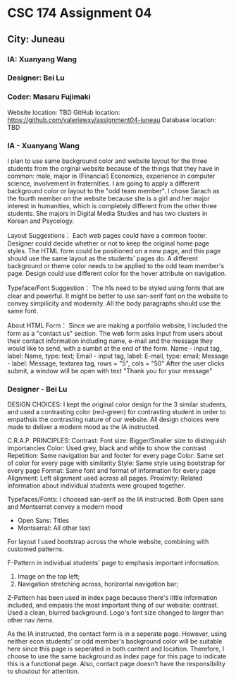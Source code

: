 # CSC 174 Assignment 04
## City: Juneau
### IA: Xuanyang Wang
### Designer: Bei Lu
### Coder: Masaru Fujimaki

Website location: TBD
GitHub location: https://github.com/valeriewxy/assignment04-juneau
Database location: TBD

### IA - Xuanyang Wang
 
I plan to use same background color and website layout for the three students from the orginal website because of the things that they have in common: male, major in (Financial) Economics, experience in computer science, involvement in fraternities. I am going to apply a different background color or layout to the "odd team member". I chose Sarach as the fourth member on the website because she is a girl and her major interest in humanities, which is completely different from the other three students. She majors in Digital Media Studies and has two clusters in Korean and Psycology.

Layout Suggestions：
Each web pages could have a common footer.
Designer could decide whether or not to keep the original home page styles.
The HTML form could be positioned on a new page, and this page should use the same layout as the students' pages do. 
A different background or theme color needs to be applied to the odd team member's page.
Design could use different color for the hover attribute on navigation.

Typeface/Font Suggestion：
The h1s need to be styled using fonts that are clear and powerful.
It might be better to use san-serif font on the website to convey simpilicity and modernity.
All the body paragraphs should use the same font.

About HTML Form：
Since we are making a portfolio website, I included the form as a "contact us" section. The web form asks input from users about their contact information including name, e-mail and the message they would like to send, with a sumbit at the end of the form.
	Name - input tag, label: Name, type: text;
	Email - input tag, label: E-mail, type: email;
	Message - label: Message, textarea tag, rows = "5", cols = "50"
After the user clicks submit, a window will be open with text "Thank you for your message"



### Designer - Bei Lu

DESIGN CHOICES:
I kept the original color design for the 3 similar students, and used a contrasting color (red-green) for contrasting student in order to empathsis the contrasting nature of our website. All design choices were made to deliver a modern mood as the IA instructed.

C.R.A.P. PRINCIPLES:
	Contrast:
		Font size: Bigger/Smaller size to distinguish importancies
		Color: Used grey, black and white to show the contrast
	Repetition:
		Same navigation bar and footer for every page
		Color: Same set of color for every page with similarity
		Style: Same style using bootstrap for every page
		Format: Same font and format of information for every page
	Alignment:
		Left alignment used across all pages.
	Proximity:
		Related information about individual students were grouped together.

Typefaces/Fonts:
I choosed san-serif as the IA instructed. Both Open sans and Montserrat convey a modern mood
- Open Sans: Titles
- Montserrat: All other text

For layout I used bootstrap across the whole website, combining with customed patterns.

F-Pattern in individual students' page to emphasis important information.
1. Image on the top left;
2. Navigation stretching across, horizontal navigation bar;

Z-Pattern has been used in index page because there's little information included, and empasis the most important thing of our website: contrast. Used a clean, blurred background. Logo's font size changed to larger than other nav items.

As the IA instructed, the contact form is in a seperate page. However, using neither econ students' or odd member's background color will be suitable here since this page is seperated in both content and location. Therefore, I choose to use the same background as index page for this page to indicate this is a functional page. Also, contact page doesn't have the responsibility to shoutout for attention.


